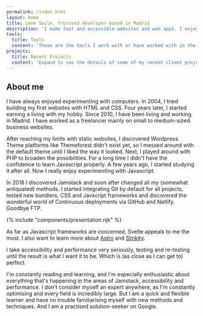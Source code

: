 ```yaml
---
permalink: /index.html
layout: home
title: Lene Saile, frontend developer based in Madrid
description: 'I make fast and accessible websites and web apps. I enjoy building sites with vanilla Javascript and the possibilities of modern CSS. '
tools:
  title: Tools
  content: 'These are the tools I work with or have worked with in the past. Bold indicates higher preference/proficiency.'
projects:
  title: Recent Projects
  content: 'Expand to see the details of some of my recent client projects.'
---
```


## About me

I have always enjoyed experimenting with computers. In 2004, I tried building my first websites with HTML and CSS. Four years later, I started earning a living with my hobby. Since 2010, I have been living and working in Madrid. I have worked as a freelancer mainly on small to medium-sized business websites.

After reaching my limits with static websites, I discovered Wordpress. Theme platforms like Themeforest didn't exist yet, so I messed around with the default theme until I liked the way it looked. Next, I played around with PHP to broaden the possibilities. For a long time I didn't have the confidence to learn Javascript properly. A few years ago, I started studying it after all. Now I really enjoy experimenting with Javascript.

In 2018 I discovered Jamstack and soon after changed all my (somewhat antiquated) methods. I started integrating Git by default for all projects, tested new bundlers, CSS and Javscript frameworks and discovered the wonderful world of Continuous deployments via GitHub and Netlify. Goodbye FTP.

{% include "components/presentation.njk" %}

As far as Javascript frameworks are concerned, Svelte appeals to me the most. I also want to learn more about [Astro](https://astro.build/) and [Slinkity](https://slinkity.dev/).

I take accessibility and performance very seriously, testing and re-testing until the result is what I want it to be. Which is (as close as I can get to) perfect.

I'm constantly reading and learning, and I'm especially enthusiastic about everything that's happening in the areas of Jamstack, accessibility and performance. I don't consider myself an expert anywhere, as I'm constantly optimising and every field is incredibly large. But I am a quick and flexible learner and have no trouble familiarising myself with new methods and techniques. And I am a practised solution-seeker on Google.
